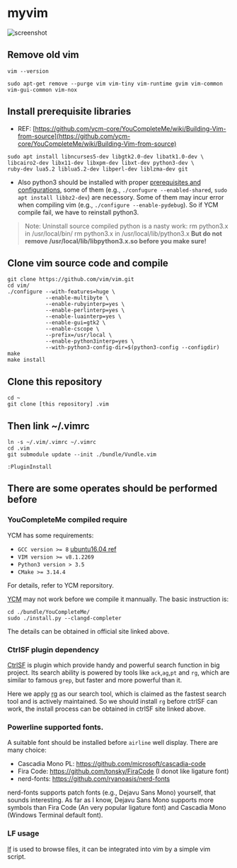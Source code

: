 # myvim

![screenshot](https://i.loli.net/2021/11/22/wNt5PvpkadhErHq.png)

## Remove old vim
```shell
vim --version

sudo apt-get remove --purge vim vim-tiny vim-runtime gvim vim-common vim-gui-common vim-nox
```

## Install prerequisite libraries
* REF: [https://github.com/ycm-core/YouCompleteMe/wiki/Building-Vim-from-source](https://github.com/ycm-core/YouCompleteMe/wiki/Building-Vim-from-source)
```shell
sudo apt install libncurses5-dev libgtk2.0-dev libatk1.0-dev \
libcairo2-dev libx11-dev libxpm-dev libxt-dev python3-dev \
ruby-dev lua5.2 liblua5.2-dev libperl-dev liblzma-dev git
```
* Also python3 should be installed with proper [prerequisites and configurations](https://stackoverflow.com/questions/8097161/how-would-i-build-python-myself-from-source-code-on-ubuntu), some of them (e.g., `./confugure --enabled-shared`, `sudo apt install libbz2-dev`) are necessory. Some of them may incur error when compiling vim (e.g., `./configure --enable-pydebug`). So if YCM compile fail, we have to reinstall python3.

> Note: Uninstall source compiled python is a nasty work:
> rm python3.x in /usr/local/bin/
> rm python3.x in /usr/local/lib/python3.x
**But do not remove /usr/local/lib/libpython3.x.so before you make sure!**

## Clone vim source code and compile
```shell
git clone https://github.com/vim/vim.git
cd vim/
./configure --with-features=huge \
            --enable-multibyte \
            --enable-rubyinterp=yes \
            --enable-perlinterp=yes \
            --enable-luainterp=yes \
            --enable-gui=gtk2 \
            --enable-cscope \
            --prefix=/usr/local \
            --enable-python3interp=yes \
            --with-python3-config-dir=$(python3-config --configdir)
make
make install
```

## Clone this repository
```shell
cd ~
git clone [this repository] .vim
```
## Then link ~/.vimrc
```shell
ln -s ~/.vim/.vimrc ~/.vimrc
cd .vim
git submodule update --init ./bundle/Vundle.vim

:PluginInstall
```
## There are some operates should be performed before
### YouCompleteMe compiled require
YCM has some requirements:
* `GCC version >= 8` [ubuntu16.04 ref](https://gist.github.com/jlblancoc/99521194aba975286c80f93e47966dc5)
* `VIM version >= v8.1.2269`
* `Python3 version > 3.5`
* `CMake >= 3.14.4`

For details, refer to YCM reporsitory.

[YCM](https://github.com/ycm-core/YouCompleteMe) may not work before we compile it mannually.
The basic instruction is:
```
cd ./bundle/YouCompleteMe/
sudo ./install.py --clangd-completer
```
The details can be obtained in official site linked above.

### CtrlSF plugin dependency
[CtrlSF](https://github.com/dyng/ctrlsf.vim) is plugin which provide handy and powerful search function in big project. Its search ability is powered by tools like `ack`,`ag`,`pt` and `rg`, which are similar to famous `grep`, but faster and more powerful than it.

Here we apply [rg](https://github.com/BurntSushi/ripgrep) as our search tool, which is claimed as the fastest search tool and is actively maintained.
So we should install `rg` before ctrlSF can work, the install process can be obtained in ctrlSF site linked above.

### Powerline supported fonts.
A suitable font should be installed before `airline` well display. There are many choice:
* Cascadia Mono PL: https://github.com/microsoft/cascadia-code
* Fira Code: https://github.com/tonsky/FiraCode (I donot like ligature font)
* nerd-fonts: https://github.com/ryanoasis/nerd-fonts

nerd-fonts supports patch fonts (e.g., Dejavu Sans Mono) yourself, that sounds interesting. As far as I know, Dejavu Sans Mono supports more symbols than Fira Code (An very popular ligature font) and Cascadia Mono (Windows Terminal default font).

### LF usage
[lf](https://github.com/gokcehan/lf) is used to browse files, it can be integrated into vim by a simple vim script.
